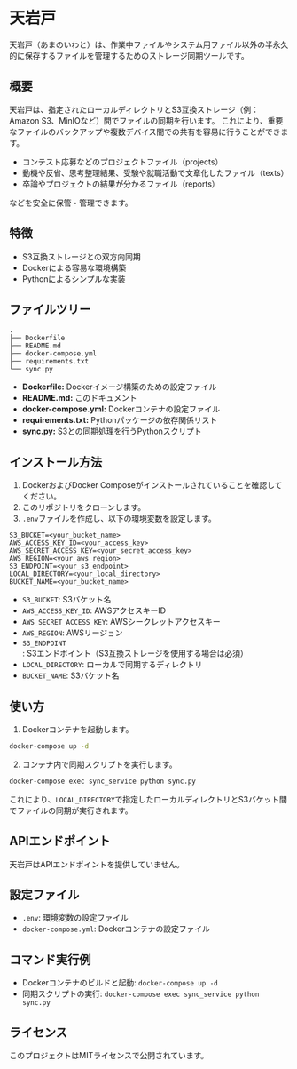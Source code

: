 # 天岩戸

天岩戸（あまのいわと）は、作業中ファイルやシステム用ファイル以外の半永久的に保存するファイルを管理するためのストレージ同期ツールです。

## 概要

天岩戸は、指定されたローカルディレクトリとS3互換ストレージ（例：Amazon S3、MinIOなど）間でファイルの同期を行います。 
これにより、重要なファイルのバックアップや複数デバイス間での共有を容易に行うことができます。

- コンテスト応募などのプロジェクトファイル（projects）
- 動機や反省、思考整理結果、受験や就職活動で文章化したファイル（texts）
- 卒論やプロジェクトの結果が分かるファイル（reports）

などを安全に保管・管理できます。

## 特徴

- S3互換ストレージとの双方向同期
- Dockerによる容易な環境構築
- Pythonによるシンプルな実装

## ファイルツリー

```
.
├── Dockerfile
├── README.md
├── docker-compose.yml
├── requirements.txt
└── sync.py
```

- **Dockerfile:** Dockerイメージ構築のための設定ファイル
- **README.md:** このドキュメント
- **docker-compose.yml:** Dockerコンテナの設定ファイル
- **requirements.txt:** Pythonパッケージの依存関係リスト
- **sync.py:** S3との同期処理を行うPythonスクリプト

## インストール方法

1. DockerおよびDocker Composeがインストールされていることを確認してください。
2. このリポジトリをクローンします。
3. `.env`ファイルを作成し、以下の環境変数を設定します。

```env
S3_BUCKET=<your_bucket_name>
AWS_ACCESS_KEY_ID=<your_access_key>
AWS_SECRET_ACCESS_KEY=<your_secret_access_key>
AWS_REGION=<your_aws_region>
S3_ENDPOINT=<your_s3_endpoint>
LOCAL_DIRECTORY=<your_local_directory>
BUCKET_NAME=<your_bucket_name> 
```

- `S3_BUCKET`: S3バケット名
- `AWS_ACCESS_KEY_ID`: AWSアクセスキーID
- `AWS_SECRET_ACCESS_KEY`: AWSシークレットアクセスキー
- `AWS_REGION`: AWSリージョン
- `S3_ENDPOINT`: S3エンドポイント（S3互換ストレージを使用する場合は必須）
- `LOCAL_DIRECTORY`: ローカルで同期するディレクトリ
- `BUCKET_NAME`: S3バケット名


## 使い方

1. Dockerコンテナを起動します。

```sh
docker-compose up -d
```

2.  コンテナ内で同期スクリプトを実行します。

```sh
docker-compose exec sync_service python sync.py
```

これにより、`LOCAL_DIRECTORY`で指定したローカルディレクトリとS3バケット間でファイルの同期が実行されます。

## APIエンドポイント

天岩戸はAPIエンドポイントを提供していません。 

## 設定ファイル

- `.env`: 環境変数の設定ファイル
- `docker-compose.yml`: Dockerコンテナの設定ファイル

## コマンド実行例

- Dockerコンテナのビルドと起動: `docker-compose up -d`
- 同期スクリプトの実行: `docker-compose exec sync_service python sync.py`

## ライセンス

このプロジェクトはMITライセンスで公開されています。